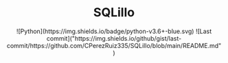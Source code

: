 
<h1 align="center">SQLillo</h1>

<div align="center">
![Python](https://img.shields.io/badge/python-v3.6+-blue.svg)
![Last commit]("https://img.shields.io/github/gist/last-commit/https://github.com/CPerezRuiz335/SQLillo/blob/main/README.md")
</div>
<br></br>
